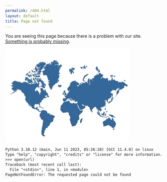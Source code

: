 ```yaml
---
permalink: /404.html
layout: default
title: Page not found
---
```


You are seeing this page because there is a problem with our site. [Something is probably missing](https://np.reddit.com/r/mildlyinteresting/comments/5kx3zk/the_404_page_for_the_official_new_zealand/).

![](../assets/images/nzgone.webp)

```pycon
Python 3.10.12 (main, Jun 11 2023, 05:26:28) [GCC 11.4.0] on linux
Type "help", "copyright", "credits" or "license" for more information.
>>> open(url)
Traceback (most recent call last):
  File "<stdin>", line 1, in <module>
PageNotFoundError: The requested page could not be found
```
